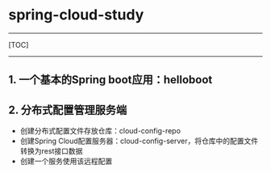 # spring-cloud-study
---
[TOC]

---
## 1. 一个基本的Spring boot应用：helloboot
## 2. 分布式配置管理服务端
+ 创建分布式配置文件存放仓库：cloud-config-repo
+ 创建Spring Cloud配置服务器：cloud-config-server，将仓库中的配置文件转换为rest接口数据
+ 创建一个服务使用该远程配置
